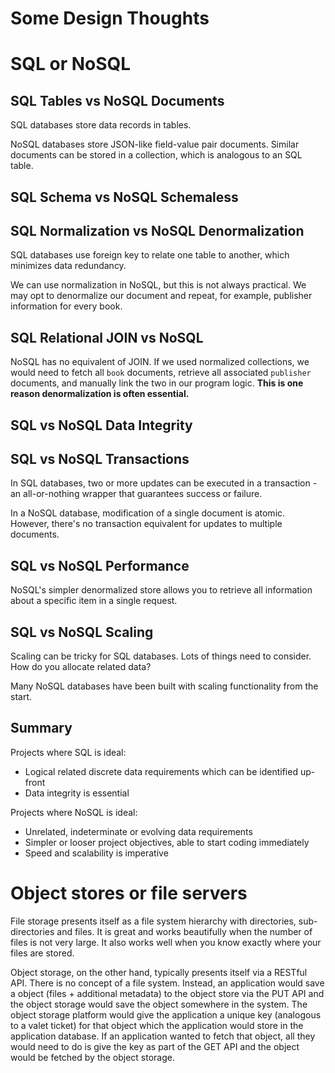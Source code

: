 # Some Design Thoughts


# SQL or NoSQL

## SQL Tables vs NoSQL Documents

SQL databases store data records in tables.

NoSQL databases store JSON-like field-value pair documents. Similar documents can be stored in a collection, which is analogous to an SQL table.

## SQL Schema vs NoSQL Schemaless

## SQL Normalization vs NoSQL Denormalization

SQL databases use foreign key to relate one table to another, which minimizes data redundancy.

We can use normalization in NoSQL, but this is not always practical. We may opt to denormalize our document and repeat, for example, publisher information for every book.

## SQL Relational JOIN vs NoSQL

NoSQL has no equivalent of JOIN. If we used normalized collections, we would need to fetch all `book` documents, retrieve all associated `publisher` documents, and manually link the two in our program logic. **This is one reason denormalization is often essential.**

## SQL vs NoSQL Data Integrity

## SQL vs NoSQL Transactions

In SQL databases, two or more updates can be executed in a transaction - an all-or-nothing wrapper that guarantees success or failure.

In a NoSQL database, modification of a single document is atomic. However, there's no transaction equivalent for updates to multiple documents.

## SQL vs NoSQL Performance

NoSQL's simpler denormalized store allows you to retrieve all information about a specific item in a single request.

## SQL vs NoSQL Scaling

Scaling can be tricky for SQL databases. Lots of things need to consider. How do you allocate related data?

Many NoSQL databases have been built with scaling functionality from the start.

## Summary

Projects where SQL is ideal:
- Logical related discrete data requirements which can be identified up-front
- Data integrity is essential

Projects where NoSQL is ideal:
- Unrelated, indeterminate or evolving data requirements
- Simpler or looser project objectives, able to start coding immediately
- Speed and scalability is imperative


# Object stores or file servers

File storage presents itself as a file system hierarchy with directories, sub-directories and files. It is great and works beautifully when the number of files is not very large. It also works well when you know exactly where your files are stored.

Object storage, on the other hand, typically presents itself via a RESTful API. There is no concept of a file system. Instead, an application would save a object (files + additional metadata) to the object store via the PUT API and the object storage would save the object somewhere in the system. The object storage platform would give the application a unique key (analogous to a valet ticket) for that object which the application would store in the application database. If an application wanted to fetch that object, all they would need to do is give the key as part of the GET API and the object would be fetched by the object storage.

